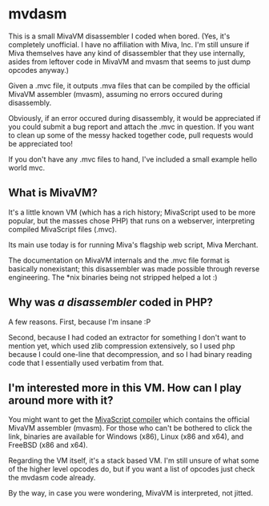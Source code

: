# mvdasm

This is a small MivaVM disassembler I coded when bored. (Yes, it's completely unofficial. I have no affiliation with Miva, Inc. I'm still unsure if Miva themselves have any kind of disassembler that they use internally, asides from leftover code in MivaVM and mvasm that seems to just dump opcodes anyway.)  

Given a .mvc file, it outputs .mva files that can be compiled by the official MivaVM assembler (mvasm), assuming no errors occured during disassembly.  

Obviously, if an error occured during disassembly, it would be appreciated if you could submit a bug report and attach the .mvc in question. If you want to clean up some of the messy hacked together code, pull requests would be appreciated too!  

If you don't have any .mvc files to hand, I've included a small example hello world mvc.  
  
## What is MivaVM?

It's a little known VM (which has a rich history; MivaScript used to be more popular, but the masses chose PHP) that runs on a webserver, interpreting compiled MivaScript files (.mvc).  

Its main use today is for running Miva's flagship web script, Miva Merchant.  

The documentation on MivaVM internals and the .mvc file format is basically nonexistant; this disassembler was made possible through reverse engineering. The *nix binaries being not stripped helped a lot :)

## Why was *a disassembler* coded in PHP?

A few reasons. First, because I'm insane :P  

Second, because I had coded an extractor for something I don't want to mention yet, which used zlib compression extensively, so I used php because I could one-line that decompression, and so I had binary reading code that I essentially used verbatim from that.  

## I'm interested more in this VM. How can I play around more with it?

You might want to get the [MivaScript compiler](http://www.mivamerchant.com/support/downloads) which contains the official MivaVM assembler (mvasm). For those who can't be bothered to click the link, binaries are available for Windows (x86), Linux (x86 and x64), and FreeBSD (x86 and x64).  

Regarding the VM itself, it's a stack based VM. I'm still unsure of what some of the higher level opcodes do, but if you want a list of opcodes just check the mvdasm code already.

By the way, in case you were wondering, MivaVM is interpreted, not jitted.
